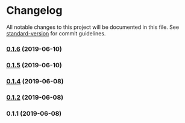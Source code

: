 # Changelog

All notable changes to this project will be documented in this file. See [standard-version](https://github.com/conventional-changelog/standard-version) for commit guidelines.

### [0.1.6](https://github.com/yahsan2/rest-api-remapper/compare/v0.1.5...v0.1.6) (2019-06-10)



### [0.1.5](https://github.com/yahsan2/rest-api-remapper/compare/v0.1.4...v0.1.5) (2019-06-10)



### [0.1.4](https://github.com/yahsan2/nuxt-module-api-mapper/compare/v0.1.2...v0.1.4) (2019-06-08)



### [0.1.2](https://github.com/yahsan2/nuxt-module-api-mapper/compare/v0.1.1...v0.1.2) (2019-06-08)



### 0.1.1 (2019-06-08)
